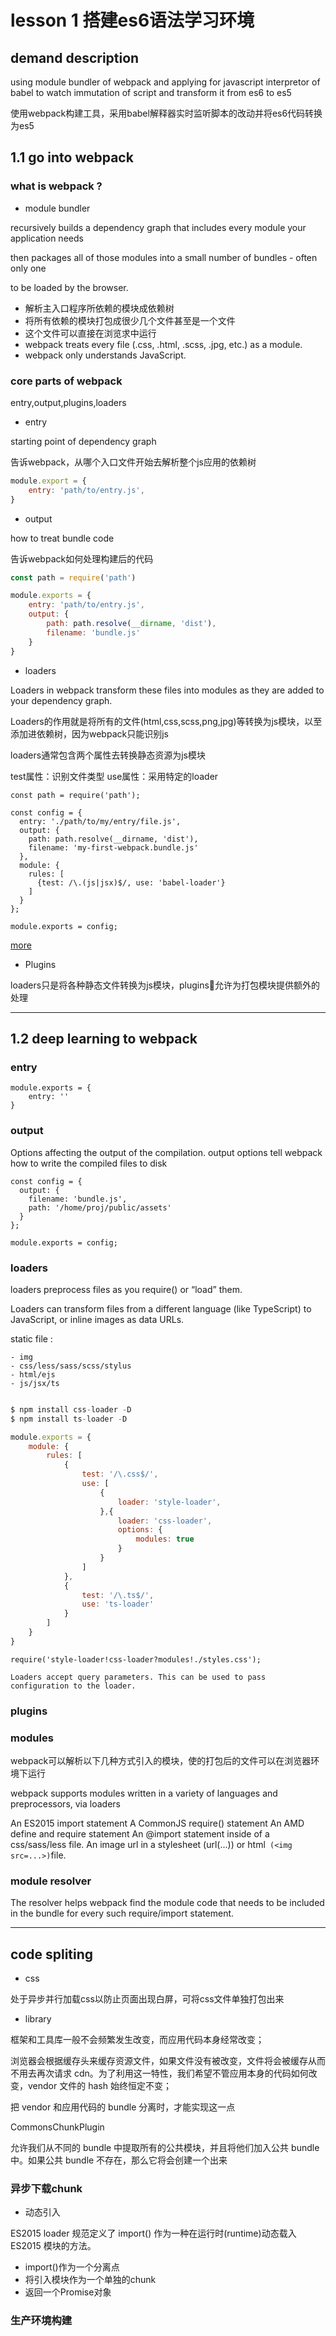 # lesson 1 搭建es6语法学习环境

## demand description

using module bundler of webpack and applying for javascript interpretor of babel to watch immutation of script and transform it from es6 to es5

使用webpack构建工具，采用babel解释器实时监听脚本的改动并将es6代码转换为es5

## 1.1  go into webpack

### what is webpack ?

- module bundler

 recursively builds a dependency graph that includes every module your application needs

 then packages all of those modules into a small number of bundles - often only one

 to be loaded by the browser.

 - 解析主入口程序所依赖的模块成依赖树
 - 将所有依赖的模块打包成很少几个文件甚至是一个文件
 - 这个文件可以直接在浏览求中运行
 -  webpack treats every file (.css, .html, .scss, .jpg, etc.) as a module.
 - webpack only understands JavaScript.


### core parts of webpack

entry,output,plugins,loaders

- entry

starting point of dependency graph

告诉webpack，从哪个入口文件开始去解析整个js应用的依赖树

```js
module.export = {
	entry: 'path/to/entry.js',
}
```

- output

how to treat bundle code

告诉webpack如何处理构建后的代码

```js
const path = require('path')

module.exports = {
	entry: 'path/to/entry.js',
	output: {
		path: path.resolve(__dirname, 'dist'),
		filename: 'bundle.js'
	}
}
```

- loaders

Loaders in webpack transform these files into modules as they are added to your dependency graph.

Loaders的作用就是将所有的文件(html,css,scss,png,jpg)等转换为js模块，以至添加进依赖树，因为webpack只能识别js

loaders通常包含两个属性去转换静态资源为js模块

test属性：识别文件类型
use属性：采用特定的loader

```
const path = require('path');

const config = {
  entry: './path/to/my/entry/file.js',
  output: {
    path: path.resolve(__dirname, 'dist'),
    filename: 'my-first-webpack.bundle.js'
  },
  module: {
    rules: [
      {test: /\.(js|jsx)$/, use: 'babel-loader'}
    ]
  }
};

module.exports = config;
```
[more](https://webpack.js.org/concepts/loaders/)

- Plugins

loaders只是将各种静态文件转换为js模块，plugins允许为打包模块提供额外的处理

---

## 1.2 deep learning to webpack

### entry

```
module.exports = {
	entry: ''
}
```

### output

Options affecting the output of the compilation. output options tell webpack how to write the compiled files to disk

```
const config = {
  output: {
    filename: 'bundle.js',
    path: '/home/proj/public/assets'
  }
};

module.exports = config;
```

### loaders

loaders preprocess files as you require() or “load” them.

Loaders can transform files from a different language (like TypeScript) to JavaScript, or inline images as data URLs.

static file :

	- img
	- css/less/sass/scss/stylus
	- html/ejs
	- js/jsx/ts


```js

$ npm install css-loader -D
$ npm install ts-loader -D

module.exports = {
	module: {
		rules: [
			{
				test: '/\.css$/',
				use: [
					{
						loader: 'style-loader',
					},{
						loader: 'css-loader',
						options: {
							modules: true
						}
					}
				]
			},
			{
				test: '/\.ts$/',
				use: 'ts-loader'
			}
		]
	}
}

```

```
require('style-loader!css-loader?modules!./styles.css');

Loaders accept query parameters. This can be used to pass configuration to the loader.
```

### plugins

### modules

webpack可以解析以下几种方式引入的模块，使的打包后的文件可以在浏览器环境下运行

webpack supports modules written in a variety of languages and preprocessors, via loaders

An ES2015 import statement
A CommonJS require() statement
An AMD define and require statement
An @import statement inside of a css/sass/less file.
An image url in a stylesheet (url(...)) or html`` (<img src=...>)``file.

### module resolver

The resolver helps webpack find the module code that needs to be included in the bundle for every such require/import statement.

---

## code spliting

- css

处于异步并行加载css以防止页面出现白屏，可将css文件单独打包出来

- library

框架和工具库一般不会频繁发生改变，而应用代码本身经常改变；

浏览器会根据缓存头来缓存资源文件，如果文件没有被改变，文件将会被缓存从而不用去再次请求 cdn。为了利用这一特性，我们希望不管应用本身的代码如何改变，vendor 文件的 hash 始终恒定不变；

把 vendor 和应用代码的 bundle 分离时，才能实现这一点

CommonsChunkPlugin

允许我们从不同的 bundle 中提取所有的公共模块，并且将他们加入公共 bundle 中。如果公共 bundle 不存在，那么它将会创建一个出来

### 异步下载chunk

- 动态引入

ES2015 loader 规范定义了 import() 作为一种在运行时(runtime)动态载入 ES2015 模块的方法。

 - import()作为一个分离点
 - 将引入模块作为一个单独的chunk
 - 返回一个Promise对象

 ### 生产环境构建









